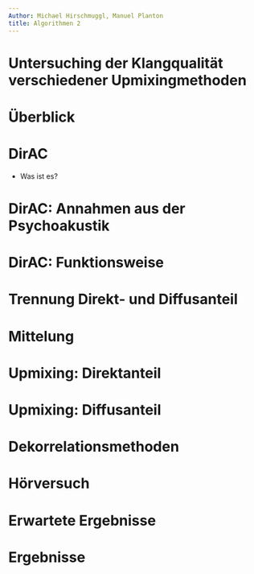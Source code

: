```yaml
---
Author: Michael Hirschmuggl, Manuel Planton
title: Algorithmen 2
---
```


Untersuching der Klangqualität verschiedener Upmixingmethoden
==========================================

# Überblick


# DirAC

- Was ist es?

# DirAC: Annahmen aus der Psychoakustik


# DirAC: Funktionsweise


# Trennung Direkt- und Diffusanteil


# Mittelung


# Upmixing: Direktanteil


# Upmixing: Diffusanteil


# Dekorrelationsmethoden


# Hörversuch


# Erwartete Ergebnisse


# Ergebnisse
